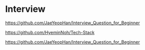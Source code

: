 # Interview

https://github.com/JaeYeopHan/Interview_Question_for_Beginner


https://github.com/HyeminNoh/Tech-Stack


https://github.com/JaeYeopHan/Interview_Question_for_Beginner
